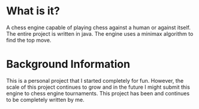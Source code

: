 # What is it?
A chess engine capable of playing chess against a human or against itself. The entire project is written in java. The engine uses a minimax algorithm to find the top move.
# Background Information
This is a personal project that I started completely for fun. However, the scale of this project continues to grow and in the future I might submit this engine to chess engine tournaments. 
This project has been and continues to be completely written by me.
